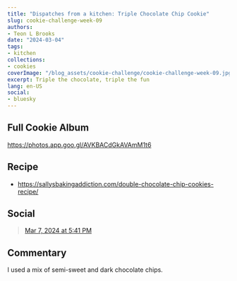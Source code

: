 ```yaml
---
title: "Dispatches from a kitchen: Triple Chocolate Chip Cookie"
slug: cookie-challenge-week-09
authors:
- Teon L Brooks
date: "2024-03-04"
tags:
- kitchen
collections:
- cookies
coverImage: "/blog_assets/cookie-challenge/cookie-challenge-week-09.jpg"
excerpt: Triple the chocolate, triple the fun
lang: en-US
social:
- bluesky
---
```


<script> import Callout from '$lib/components/Callout.svelte'; </script>

<Callout>
<h2>Full Cookie Album</h2>

<https://photos.app.goo.gl/AVKBACdGkAVAmM1t6>
</Callout>

## Recipe

- https://sallysbakingaddiction.com/double-chocolate-chip-cookies-recipe/

## Social

<blockquote class="bluesky-embed" data-bluesky-uri="at://did:plc:yl7wcldipsfnjdww2jg5mnrv/app.bsky.feed.post/3kn5b5q5qpu2n" data-bluesky-cid="bafyreihyyqtfjik2ackiwk3itcrbys2odpz3j2of4i56hujmp5i4feg75i"><a href="https://bsky.app/profile/did:plc:yl7wcldipsfnjdww2jg5mnrv/post/3kn5b5q5qpu2n?ref_src=embed">Mar 7, 2024 at 5:41 PM</a></blockquote>

## Commentary

I used a mix of semi-sweet and dark chocolate chips.
